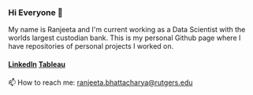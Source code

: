### Hi Everyone 👋

My name is Ranjeeta and I'm current working as a Data Scientist with the worlds largest custodian bank.
This is my personal Github page where I have repositories of personal projects I worked on.

#### [LinkedIn](https://www.linkedin.com/in/ranjeeta-bhattacharya-91177b5/) [Tableau](https://public.tableau.com/app/profile/ranjeeta.bhattacharya#!/)

📫 How to reach me: ranjeeta.bhattacharya@rutgers.edu

<!--
**ranjeetabh/ranjeetabh** is a ✨ _special_ ✨ repository because its `README.md` (this file) appears on your GitHub profile.

Here are some ideas to get you started:

- 🔭 I’m currently working on ...
- 🌱 I’m currently learning ...
- 👯 I’m looking to collaborate on ...
- 🤔 I’m looking for help with ...
- 💬 Ask me about ...
- 📫 How to reach me: ...
- 😄 Pronouns: ...
- ⚡ Fun fact: ...
-->
